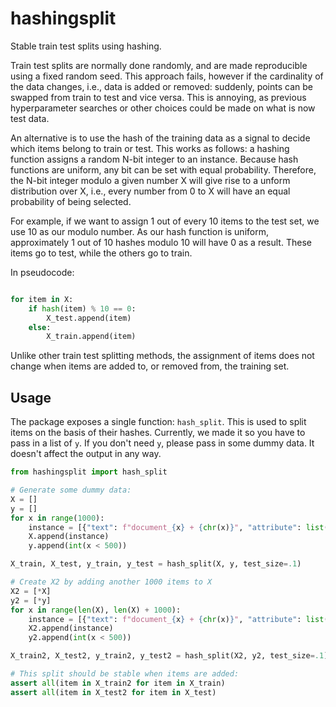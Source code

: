 # hashingsplit

Stable train test splits using hashing.

Train test splits are normally done randomly, and are made reproducible using a fixed random seed. This approach fails, however if the cardinality of the data changes, i.e., data is added or removed: suddenly, points can be swapped from train to test and vice versa. This is annoying, as previous hyperparameter searches or other choices could be made on what is now test data.

An alternative is to use the hash of the training data as a signal to decide which items belong to train or test. This works as follows: a hashing function assigns a random N-bit integer to an instance. Because hash functions are uniform, any bit can be set with equal probability. Therefore, the N-bit integer modulo a given number X will give rise to a unform distribution over X, i.e., every number from 0 to X will have an equal probability of being selected.

For example, if we want to assign 1 out of every 10 items to the test set, we use 10 as our modulo number. As our hash function is uniform, approximately 1 out of 10 hashes modulo 10 will have 0 as a result. These items go to test, while the others go to train.

In pseudocode:

```python

for item in X:
    if hash(item) % 10 == 0:
        X_test.append(item)
    else:
        X_train.append(item)
```

Unlike other train test splitting methods, the assignment of items does not change when items are added to, or removed from, the training set.

## Usage

The package exposes a single function: `hash_split`. This is used to split items on the basis of their hashes. Currently, we made it so you have to pass in a list of `y`. If you don't need `y`, please pass in some dummy data. It doesn't affect the output in any way.

```python
from hashingsplit import hash_split

# Generate some dummy data:
X = []
y = []
for x in range(1000):
    instance = [{"text": f"document_{x} + {chr(x)}", "attribute": list(range(x)), "set": {3, 2, 1}}, 0, 1.0, 1.8, {3, 2, 1}]
    X.append(instance)
    y.append(int(x < 500))

X_train, X_test, y_train, y_test = hash_split(X, y, test_size=.1)

# Create X2 by adding another 1000 items to X
X2 = [*X]
y2 = [*y]
for x in range(len(X), len(X) + 1000):
    instance = [{"text": f"document_{x} + {chr(x)}", "attribute": list(range(x)), "set": {3, 2, 1}}, 0, 1.0, 1.8, {3, 2, 1}]
    X2.append(instance)
    y2.append(int(x < 500))

X_train2, X_test2, y_train2, y_test2 = hash_split(X2, y2, test_size=.1)

# This split should be stable when items are added:
assert all(item in X_train2 for item in X_train)
assert all(item in X_test2 for item in X_test)
```
